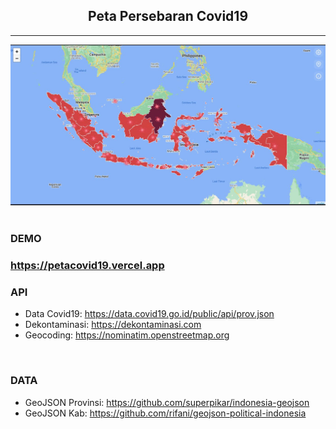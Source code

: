 <h2 style="text-align: center">Peta Persebaran Covid19</h2>

<hr/>

<img src="./src/assets/jpg/petacovid.jpg" />

<br/>
<br/>

<h3>DEMO<h3>
<a href="https://petacovid19.vercel.app">https://petacovid19.vercel.app</a>

<br/>

<h3>API</h3>

<ul>
    <li>
        Data Covid19: <a href="https://data.covid19.go.id/public/api/prov.json" target="blank">https://data.covid19.go.id/public/api/prov.json</a>
    </li>
    <li>
         Dekontaminasi: <a href="https://dekontaminasi.com" target="blank">https://dekontaminasi.com</a>
    </li>
    <li>
         Geocoding: <a href="https://nominatim.openstreetmap.org" target="blank">https://nominatim.openstreetmap.org</a>
    </li>
</ul>

<br/>

<h3>DATA</h3>

<ul>
    <li>
        GeoJSON Provinsi: <a href="https://github.com/superpikar/indonesia-geojson" target="blank">https://github.com/superpikar/indonesia-geojson</a>
    </li>
    <li>
         GeoJSON Kab: <a href="https://github.com/rifani/geojson-political-indonesia" target="blank">https://github.com/rifani/geojson-political-indonesia</a>
    </li>
</ul>
